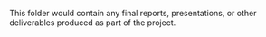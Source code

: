 This folder would contain any final reports, presentations, or other deliverables produced as part of the project.
